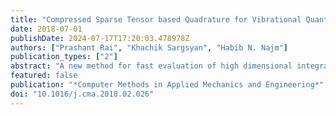 ```yaml
---
title: "Compressed Sparse Tensor based Quadrature for Vibrational Quantum Mechanics Integrals"
date: 2018-07-01
publishDate: 2024-07-17T17:20:03.478978Z
authors: ["Prashant Rai", "Khachik Sargsyan", "Habib N. Najm"]
publication_types: ["2"]
abstract: "A new method for fast evaluation of high dimensional integrals arising in quantum mechanics is proposed. The method is based on sparse approximation of a high dimensional function followed by a low-rank compression. In the first step, we interpret the high dimensional integrand as a tensor in a suitable tensor product space and determine its entries by a compressed sensing based algorithm using only a few function evaluations. Secondly, we implement a rank reduction strategy to compress this tensor in a suitable low-rank tensor format using standard tensor compression tools. This allows representing a high dimensional integrand function as a small sum of products of low dimensional functions. Finally, a low dimensional Gauss–Hermite quadrature rule is used to integrate this low-rank representation, thus alleviating the curse of dimensionality. Numerical tests on synthetic functions, as well as on energy correction integrals for water and formaldehyde molecules demonstrate the efficiency of this method using very few function evaluations as compared to other integration strategies."
featured: false
publication: "*Computer Methods in Applied Mechanics and Engineering*"
doi: "10.1016/j.cma.2018.02.026"
---
```


